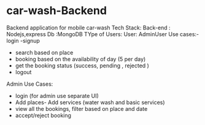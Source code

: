 # car-wash-Backend
Backend application for mobile car-wash
Tech Stack:
Back-end : Nodejs,express
Db :MongoDB
 TYpe of Users:
 User:
 AdminUser 
 Use cases:- login
 -signup
 - search based on place
 - booking based on the availability of day (5 per day)
 - get the booking status (success, pending , rejected )
 - logout
 
 Admin Use Cases:
 - login (for admin use separate UI)
 - Add places- Add services (water wash and basic services)
 - view all the bookings, filter based on place and date
 - accept/reject booking
